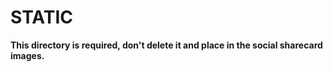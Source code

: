 # STATIC

**This directory is required, don't delete it and place in the social sharecard images.**
